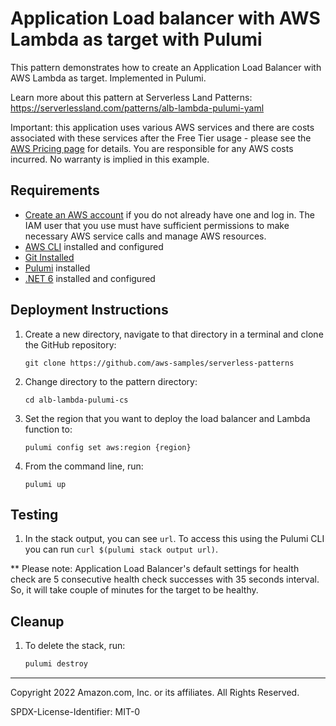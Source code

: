 # Application Load balancer with AWS Lambda as target with Pulumi

This pattern demonstrates how to create an Application Load Balancer with AWS Lambda as target. Implemented in Pulumi.

Learn more about this pattern at Serverless Land Patterns: https://serverlessland.com/patterns/alb-lambda-pulumi-yaml

Important: this application uses various AWS services and there are costs associated with these services after the Free Tier usage - please see the [AWS Pricing page](https://aws.amazon.com/pricing/) for details. You are responsible for any AWS costs incurred. No warranty is implied in this example.

## Requirements

* [Create an AWS account](https://portal.aws.amazon.com/gp/aws/developer/registration/index.html) if you do not already have one and log in. The IAM user that you use must have sufficient permissions to make necessary AWS service calls and manage AWS resources.
* [AWS CLI](https://docs.aws.amazon.com/cli/latest/userguide/install-cliv2.html) installed and configured
* [Git Installed](https://git-scm.com/book/en/v2/Getting-Started-Installing-Git)
* [Pulumi](https://www.pulumi.com/docs/get-started/install/) installed
* [.NET 6](https://dotnet.microsoft.com/en-us/download) installed and configured

## Deployment Instructions

1. Create a new directory, navigate to that directory in a terminal and clone the GitHub repository:
    ``` 
    git clone https://github.com/aws-samples/serverless-patterns
    ```
1. Change directory to the pattern directory:
    ```
    cd alb-lambda-pulumi-cs
    ```
1. Set the region that you want to deploy the load balancer and Lambda function to:
    ```
    pulumi config set aws:region {region}
    ```
1. From the command line, run:
    ```
    pulumi up
    ```

## Testing

1. In the stack output, you can see `url`. To access this using the Pulumi CLI you can run `curl $(pulumi stack output url)`.

** Please note: Application Load Balancer's default settings for health check are 5 consecutive health check successes with 35 seconds interval. So, it will take couple of minutes for the target to be healthy.

## Cleanup
 
1. To delete the stack, run:
    ```bash
    pulumi destroy
    ```
----
Copyright 2022 Amazon.com, Inc. or its affiliates. All Rights Reserved.

SPDX-License-Identifier: MIT-0